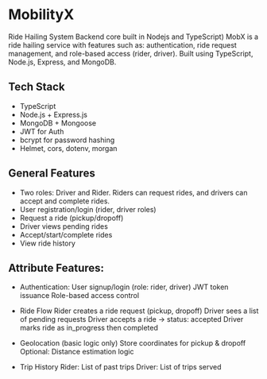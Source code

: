 # MobilityX
Ride Hailing System Backend core built in Nodejs and TypeScript)
MobX is a ride hailing service with features such as: authentication, ride request management, and role-based access (rider, driver). Built using TypeScript, Node.js, Express, and MongoDB.

## Tech Stack
- TypeScript
- Node.js + Express.js
- MongoDB + Mongoose
- JWT for Auth
- bcrypt for password hashing
- Helmet, cors, dotenv, morgan

## General Features
- Two roles: Driver and Rider. Riders can request rides, and drivers can accept and complete rides.
- User registration/login (rider, driver roles)
- Request a ride (pickup/dropoff)
- Driver views pending rides
- Accept/start/complete rides
- View ride history

## Attribute Features:
- Authentication: 
User signup/login (role: rider, driver)
JWT token issuance
Role-based access control

- Ride Flow
Rider creates a ride request (pickup, dropoff)
Driver sees a list of pending requests
Driver accepts a ride → status: accepted
Driver marks ride as in_progress then completed

- Geolocation (basic logic only)
Store coordinates for pickup & dropoff
Optional: Distance estimation logic

- Trip History
Rider: List of past trips
Driver: List of trips served

